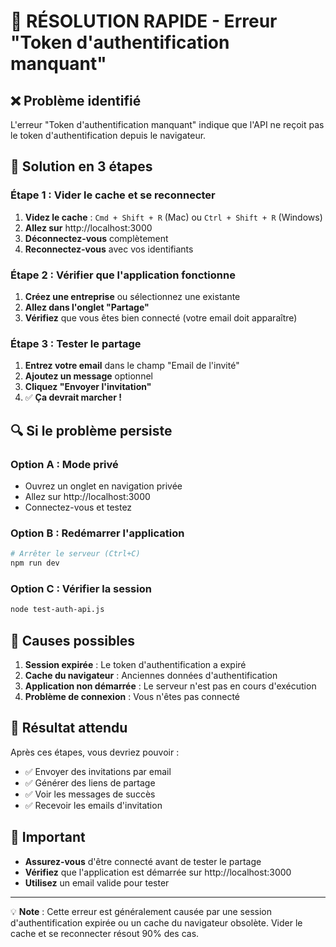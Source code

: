 # 🚀 RÉSOLUTION RAPIDE - Erreur "Token d'authentification manquant"

## ❌ Problème identifié

L'erreur "Token d'authentification manquant" indique que l'API ne reçoit pas le token d'authentification depuis le navigateur.

## 🔧 Solution en 3 étapes

### Étape 1 : Vider le cache et se reconnecter

1. **Videz le cache** : `Cmd + Shift + R` (Mac) ou `Ctrl + Shift + R` (Windows)
2. **Allez sur** http://localhost:3000
3. **Déconnectez-vous** complètement
4. **Reconnectez-vous** avec vos identifiants

### Étape 2 : Vérifier que l'application fonctionne

1. **Créez une entreprise** ou sélectionnez une existante
2. **Allez dans l'onglet "Partage"**
3. **Vérifiez** que vous êtes bien connecté (votre email doit apparaître)

### Étape 3 : Tester le partage

1. **Entrez votre email** dans le champ "Email de l'invité"
2. **Ajoutez un message** optionnel
3. **Cliquez "Envoyer l'invitation"**
4. ✅ **Ça devrait marcher !**

## 🔍 Si le problème persiste

### Option A : Mode privé
- Ouvrez un onglet en navigation privée
- Allez sur http://localhost:3000
- Connectez-vous et testez

### Option B : Redémarrer l'application
```bash
# Arrêter le serveur (Ctrl+C)
npm run dev
```

### Option C : Vérifier la session
```bash
node test-auth-api.js
```

## 🎯 Causes possibles

1. **Session expirée** : Le token d'authentification a expiré
2. **Cache du navigateur** : Anciennes données d'authentification
3. **Application non démarrée** : Le serveur n'est pas en cours d'exécution
4. **Problème de connexion** : Vous n'êtes pas connecté

## 🎉 Résultat attendu

Après ces étapes, vous devriez pouvoir :
- ✅ Envoyer des invitations par email
- ✅ Générer des liens de partage
- ✅ Voir les messages de succès
- ✅ Recevoir les emails d'invitation

## 🚨 Important

- **Assurez-vous** d'être connecté avant de tester le partage
- **Vérifiez** que l'application est démarrée sur http://localhost:3000
- **Utilisez** un email valide pour tester

---

💡 **Note** : Cette erreur est généralement causée par une session d'authentification expirée ou un cache du navigateur obsolète. Vider le cache et se reconnecter résout 90% des cas. 